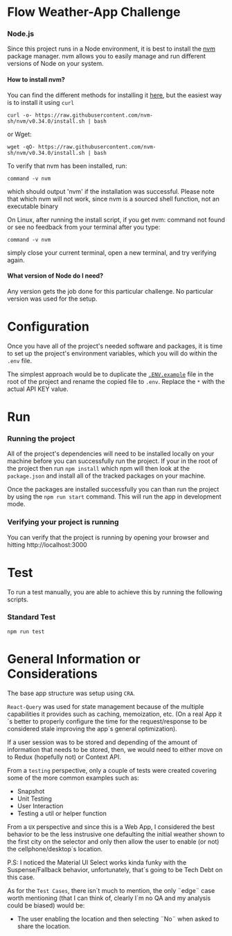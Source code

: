 # Flow Weather-App Challenge

### Node.js

Since this project runs in a Node environment, it is best to install the [nvm](https://github.com/nvm-sh/nvm#installation-and-update) package manager. nvm allows you to easily manage and run different versions of Node on your system.

#### How to install nvm?

You can find the different methods for installing it [here](https://github.com/nvm-sh/nvm#installation-and-update), but the easiest way is to install it using `curl`

```
curl -o- https://raw.githubusercontent.com/nvm-sh/nvm/v0.34.0/install.sh | bash
```

or Wget:

```
wget -qO- https://raw.githubusercontent.com/nvm-sh/nvm/v0.34.0/install.sh | bash
```

To verify that nvm has been installed, run:

```
command -v nvm
```

which should output 'nvm' if the installation was successful. Please note that which nvm will not work, since nvm is a sourced shell function, not an executable binary

On Linux, after running the install script, if you get nvm: command not found or see no feedback from your terminal after you type:

```
command -v nvm
```

simply close your current terminal, open a new terminal, and try verifying again.

#### What version of Node do I need?

Any version gets the job done for this particular challenge. No particular version was used for the setup.

# Configuration

Once you have all of the project's needed software and packages, it is time to set up the project's environment variables, which you will do within the `.env` file.

The simplest approach would be to duplicate the [`.ENV.example`](.ENV.example) file in the root of the project and rename the copied file to `.env`. Replace the `*` with the actual API KEY value.

# Run

### Running the project

All of the project's dependencies will need to be installed locally on your machine before you can successfully run the project. If your in the root of the project then run `npm install` which npm will then look at the `package.json` and install all of the tracked packages on your machine.

Once the packages are installed successfully you can than run the project by using the `npm run start` command. This will run the app in development mode.

### Verifying your project is running

You can verify that the project is running by opening your browser and hitting http://localhost:3000

# Test

To run a test manually, you are able to achieve this by running the following scripts.

### Standard Test

`npm run test`

# General Information or Considerations

The base app structure was setup using `CRA`.

`React-Query` was used for state management because of the multiple capabilities it provides such as caching, memoization, etc. (On a real App it´s better to properly configure the time for the request/response to be considered stale improving the app´s general optimization).

If a user session was to be stored and depending of the amount of information that needs to be stored, then, we would need to either move on to Redux (hopefully not) or Context API.

From a `testing` perspective, only a couple of tests were created covering some of the more common examples such as:
- Snapshot
- Unit Testing
- User Interaction
- Testing a util or helper function

From a `UX` perspective and since this is a Web App, I considered the best behavior to be the less instrusive one defaulting the initial weather shown to the first city on the selector and only then allow the user to enable (or not) the cellphone/desktop´s location.

P.S: I noticed the Material UI Select works kinda funky with the Suspense/Fallback behavior, unfortunately, that´s going to be Tech Debt on this case.

As for the `Test Cases`, there isn´t much to mention, the only ¨edge¨ case worth mentioning (that I can think of, clearly I´m no QA and my analysis could be biased) would be:
- The user enabling the location and then selecting ¨No¨ when asked to share the location.
